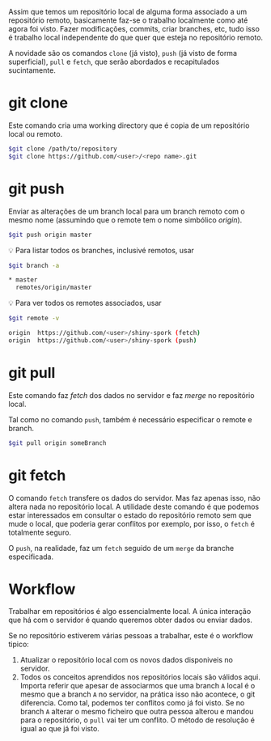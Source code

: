 Assim que temos um repositório local de alguma forma associado a um repositório remoto, basicamente faz-se o trabalho localmente como até agora foi visto. Fazer modificações, commits, criar branches, etc, tudo isso é trabalho local independente do que quer que esteja no repositório remoto.

A novidade são os comandos `clone` (já visto), `push` (já visto de forma superficial), `pull` e `fetch`, que serão abordados e recapitulados sucintamente.

# git clone
Este comando cria uma working directory que é copia de um repositório local ou remoto.
```bash
$git clone /path/to/repository
$git clone https://github.com/<user>/<repo name>.git
```
# git push
Enviar as alterações de um branch local para um branch remoto com o mesmo nome (assumindo que o remote tem o nome simbólico *origin*).
```bash
$git push origin master
```
💡 Para listar todos os branches, inclusivé remotos, usar 
```bash
$git branch -a

* master
  remotes/origin/master
```
💡 Para ver todos os remotes associados, usar
```bash
$git remote -v

origin  https://github.com/<user>/shiny-spork (fetch)
origin  https://github.com/<user>/shiny-spork (push)
```
# git pull
Este comando faz _fetch_ dos dados no servidor e faz _merge_ no repositório local.

Tal como no comando `push`, também é necessário especificar o remote e branch.
```bash
$git pull origin someBranch
```
 
# git fetch
O comando `fetch` transfere os dados do servidor. Mas faz apenas isso, não altera nada no repositório local. A utilidade deste comando é que podemos estar interessados em consultar o estado do repositório remoto sem que mude o local, que poderia gerar conflitos por exemplo, por isso, o `fetch` é totalmente seguro. 

O `push`, na realidade, faz um `fetch` seguido de um `merge` da branche especificada.

# Workflow
Trabalhar em repositórios é algo essencialmente local. A única interação que há com o servidor é quando queremos obter dados ou enviar dados. 

Se no repositório estiverem várias pessoas a trabalhar, este é o workflow tipico:
1. Atualizar o repositório local com os novos dados disponiveis no servidor.
2. Todos os conceitos aprendidos nos repositórios locais são válidos aqui. Importa referir que apesar de associarmos que uma branch `A` local é o mesmo que a branch `A` no servidor, na prática isso não acontece, o git diferencia. Como tal, podemos ter conflitos como já foi visto. Se no branch `A` alterar o mesmo ficheiro que outra pessoa alterou e mandou para o repositório, o `pull` vai ter um conflito. O método de resolução é igual ao que já foi visto. 